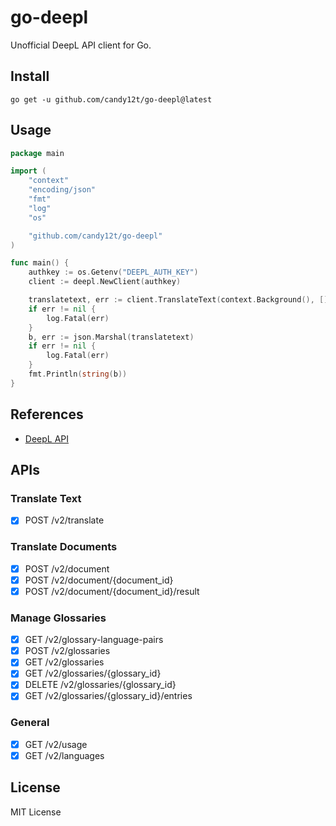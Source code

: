 # go-deepl

Unofficial DeepL API client for Go.

## Install

```
go get -u github.com/candy12t/go-deepl@latest
```

## Usage

```go
package main

import (
	"context"
	"encoding/json"
	"fmt"
	"log"
	"os"

	"github.com/candy12t/go-deepl"
)

func main() {
	authkey := os.Getenv("DEEPL_AUTH_KEY")
	client := deepl.NewClient(authkey)

	translatetext, err := client.TranslateText(context.Background(), []string{"Hello world"}, "JA", deepl.TranslateOption{SourceLang: "EN"})
	if err != nil {
		log.Fatal(err)
	}
	b, err := json.Marshal(translatetext)
	if err != nil {
		log.Fatal(err)
	}
	fmt.Println(string(b))
}
```

## References

- [DeepL API](https://www.deepl.com/en/docs-api)

## APIs

### Translate Text

- [x] POST /v2/translate

### Translate Documents

- [x] POST /v2/document
- [x] POST /v2/document/{document_id}
- [x] POST /v2/document/{document_id}/result

### Manage Glossaries

- [x] GET /v2/glossary-language-pairs
- [x] POST /v2/glossaries
- [x] GET /v2/glossaries
- [x] GET /v2/glossaries/{glossary_id}
- [x] DELETE /v2/glossaries/{glossary_id}
- [x] GET /v2/glossaries/{glossary_id}/entries

### General

- [x] GET /v2/usage
- [x] GET /v2/languages

## License

MIT License
